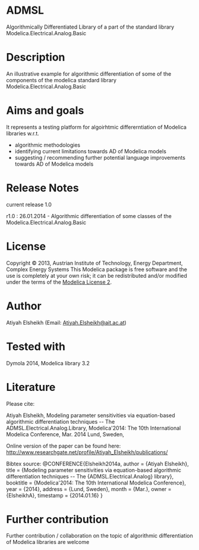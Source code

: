 ﻿ADMSL
=====

Algorithmically Differentiated Library of a part of the standard library Modelica.Electrical.Analog.Basic 


Description
=========== 

An illustrative example for algorithmic differentiation of some of the components of the modelica standard 
library Modelica.Electrical.Analog.Basic 


Aims and goals
==============

It represents a testing platform for algoirhtmic differerntiation of Modelica libraries w.r.t.
  * algorithmic methodologies 
  * identifying current limitations towards AD of Modelica models  
  * suggesting / recommending further potential language improvements towards AD of Modelica models   


Release Notes 
============= 

current release 1.0 


r1.0 : 26.01.2014 - Algorithmic differentiation of some classes of the Modelica.Electrical.Analog.Basic   


License
=======

Copyright © 2013, Austrian Institute of Technology, Energy Department, Complex Energy Systems
This Modelica package is free software and the use is completely at your own risk;
it can be redistributed and/or modified under the terms of the [Modelica License 2](https://modelica.org/licenses/ModelicaLicense2).

Author 
======

Atiyah Elsheikh (Email: Atiyah.Elsheikh@ait.ac.at)  


Tested with
===========

Dymola 2014, Modelica library 3.2


Literature
==========

Please cite: 

Atiyah Elsheikh, Modeling parameter sensitivities via equation-based algorithmic differentiation techniques -- The ADMSL.Electrical.Analog.Library,
Modelica'2014: The 10th International Modelica Conference, Mar. 2014 Lund, Sweden, 

Online version of the paper can be found here: 
http://www.researchgate.net/profile/Atiyah_Elsheikh/publications/ 

Bibtex source: 
@CONFERENCE{Elsheikh2014a,
  author = {Atiyah Elsheikh},
  title = {Modeling parameter sensitivities via equation-based algorithmic differentiation
	techniques -- The {ADMSL.Electrical.Analog} library},
  booktitle = {Modelica'2014: The 10th International Modelica Conference},
  year = {2014},
  address = {Lund, Sweden},
  month = {Mar.},
  owner = {ElsheikhA},
  timestamp = {2014.01.16}
}


Further contribution
====================

Further contribution / collaboration on the topic of algorithmic differentiation of Modelica libraries are welcome   
